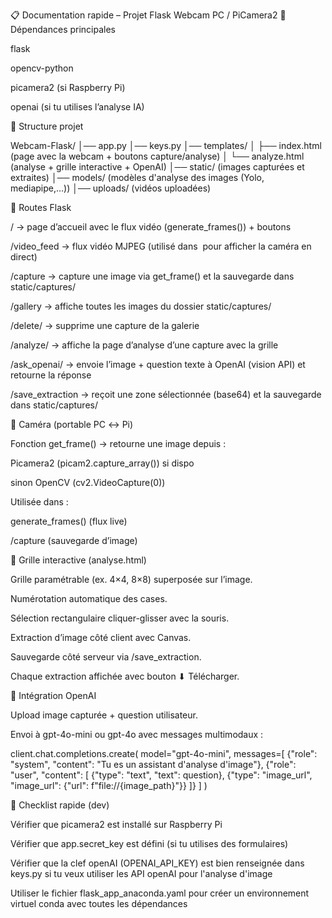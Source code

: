 📋 Documentation rapide – Projet Flask Webcam PC / PiCamera2
🔹 Dépendances principales

flask

opencv-python

picamera2 (si Raspberry Pi)

openai (si tu utilises l’analyse IA)

🔹 Structure projet

Webcam-Flask/
│── app.py
│── keys.py
│── templates/
│   ├── index.html        (page avec la webcam + boutons capture/analyse)
│   └── analyze.html      (analyse + grille interactive + OpenAI)
│── static/               (images capturées et extraites)
│── models/               (modèles d'analyse des images (Yolo, mediapipe,...))
│── uploads/              (vidéos uploadées)

🔹 Routes Flask

/ → page d’accueil avec le flux vidéo (generate_frames()) + boutons

/video_feed → flux vidéo MJPEG (utilisé dans <img src> pour afficher la caméra en direct)

/capture → capture une image via get_frame() et la sauvegarde dans static/captures/

/gallery → affiche toutes les images du dossier static/captures/

/delete/<filename> → supprime une capture de la galerie

/analyze/<filename> → affiche la page d’analyse d’une capture avec la grille

/ask_openai/<filename> → envoie l’image + question texte à OpenAI (vision API) et retourne la réponse

/save_extraction → reçoit une zone sélectionnée (base64) et la sauvegarde dans static/captures/

🔹 Caméra (portable PC ↔ Pi)

Fonction get_frame() → retourne une image depuis :

Picamera2 (picam2.capture_array()) si dispo

sinon OpenCV (cv2.VideoCapture(0))

Utilisée dans :

generate_frames() (flux live)

/capture (sauvegarde d’image)

🔹 Grille interactive (analyse.html)

Grille paramétrable (ex. 4×4, 8×8) superposée sur l’image.

Numérotation automatique des cases.

Sélection rectangulaire cliquer-glisser avec la souris.

Extraction d’image côté client avec Canvas.

Sauvegarde côté serveur via /save_extraction.

Chaque extraction affichée avec bouton ⬇ Télécharger.

🔹 Intégration OpenAI

Upload image capturée + question utilisateur.

Envoi à gpt-4o-mini ou gpt-4o avec messages multimodaux :

client.chat.completions.create(
    model="gpt-4o-mini",
    messages=[
        {"role": "system", "content": "Tu es un assistant d'analyse d'image"},
        {"role": "user", "content": [
            {"type": "text", "text": question},
            {"type": "image_url", "image_url": {"url": f"file://{image_path}"}}
        ]}
    ]
)

🔹 Checklist rapide (dev)


 Vérifier que picamera2 est installé sur Raspberry Pi

 Vérifier que app.secret_key est défini (si tu utilises des formulaires)

 Vérifier que la clef openAI (OPENAI_API_KEY) est bien renseignée dans keys.py si tu veux utiliser les API openAI pour l'analyse d'image

 Utiliser le fichier flask_app_anaconda.yaml pour créer un environnement virtuel conda avec toutes les dépendances